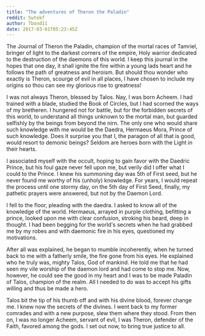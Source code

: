 ```yaml
---
title: "The adventures of Theron the Paladin"
reddit: 5wtekf
author: Tbond11
date: 2017-03-01T05:23:45Z
---
```


The Journal of Theron the Paladin, champion of the mortal races of Tamriel, bringer of light to the darkest corners of the empire, Holy warrior dedicated to the destruction of the daemons of this world. I keep this journal in the hopes that one day, it shall ignite the fire within a young lads heart and he follows the path of greatness and heroism. But should thou wonder who exactly is Theron, scourge of evil in all places, I have chosen to include my origins so thou can see my glorious rise to greatness!

I was not always Theron, blessed by Talos. Nay, I was born Acheem. I had trained with a blade, studied the Book of Circles, but I had scorned the ways of my bretheren. I hungered not for battle, but for the forbidden secrets of this world, to understand all things unknown to the mortal man, but guarded selfishly by the beings from beyond the nirn. The only one who would share such knowledge with me would be the Daedra, Hermaeus Mora, Prince of such knowledge. Does it surprise you that I, the paragon of all that is good, would resort to demonic beings? Seldom are heroes born with the Light in their hearts.

I associated myself with the occult, hoping to gain favor with the Daedric Prince, but his foul gaze never fell upon me, but verily did I offer what I could to the Prince. I knew his summoning day was 5th of First seed, but he never found me worthy of his (unholy) knowledge. For years, I would repeat the process until one stormy day, on the 5th day of First Seed, finally, my pathetic prayers were answered, but not by the Daemon Lord.

I fell to the floor, pleading with the daedra. I asked to know all of the knowledge of the world. Hermaeus, arrayed in purple clothing, befitting a prince, looked upon me with clear confusion, stroking his beard, deep in thought. I had been begging for the world's secrets when he had grabbed me by my robes and with daemonic fire in his eyes, questioned my motivations. 

After all was explained, he began to mumble incoherently, when he turned back to me with a fatherly smile, the fire gone from his eyes. He explained who he truly was, mighty Talos, God of mankind. He told me that he had seen my vile worship of the daemon lord and had come to stop me. Now, however, he could see the good in my heart and I was to be made Paladin of Talos, champion of the realm. All I needed to do was to accept his gifts willing and thus be made a hero.

Talos bit the tip of his thumb off and with his divine blood, forever change me. I knew now the secrets of the divines. I went back to my former comrades and with a new purpose, slew them where they stood. From then on, I was no longer Acheem, servant of evil, I was Theron, defender of the Faith, favored among the gods. I set out now, to bring true justice to all.
